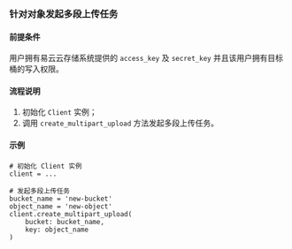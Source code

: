 ### 针对对象发起多段上传任务
#### 前提条件
用户拥有易云云存储系统提供的 `access_key` 及 `secret_key` 并且该用户拥有目标桶的写入权限。

#### 流程说明
1. 初始化 `Client` 实例；
2. 调用 `create_multipart_upload` 方法发起多段上传任务。

#### 示例
```
# 初始化 Client 实例
client = ...

# 发起多段上传任务
bucket_name = 'new-bucket'
object_name = 'new-object'
client.create_multipart_upload(
    bucket: bucket_name,
    key: object_name
)
```
